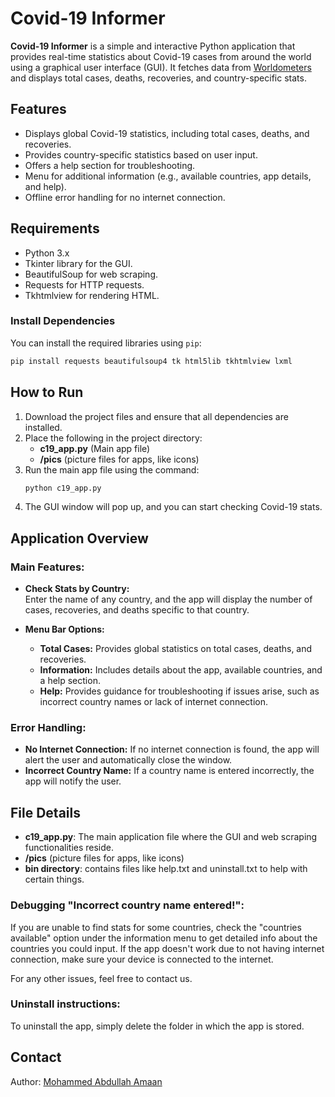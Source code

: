 
# Covid-19 Informer

**Covid-19 Informer** is a simple and interactive Python application that provides real-time statistics about Covid-19 cases from around the world using a graphical user interface (GUI). It fetches data from [Worldometers](https://www.worldometers.info/coronavirus/) and displays total cases, deaths, recoveries, and country-specific stats.

## Features

- Displays global Covid-19 statistics, including total cases, deaths, and recoveries.
- Provides country-specific statistics based on user input.
- Offers a help section for troubleshooting.
- Menu for additional information (e.g., available countries, app details, and help).
- Offline error handling for no internet connection.

## Requirements

- Python 3.x
- Tkinter library for the GUI.
- BeautifulSoup for web scraping.
- Requests for HTTP requests.
- Tkhtmlview for rendering HTML.

### Install Dependencies

You can install the required libraries using `pip`:

```bash
pip install requests beautifulsoup4 tk html5lib tkhtmlview lxml
```

## How to Run

1. Download the project files and ensure that all dependencies are installed.
2. Place the following in the project directory:
   - **c19_app.py** (Main app file)
   - **/pics** (picture files for apps, like icons)
3. Run the main app file using the command:
   ```bash
   python c19_app.py
   ```
4. The GUI window will pop up, and you can start checking Covid-19 stats.

## Application Overview

### Main Features:

- **Check Stats by Country:**  
   Enter the name of any country, and the app will display the number of cases, recoveries, and deaths specific to that country.

- **Menu Bar Options:**
   - **Total Cases:** Provides global statistics on total cases, deaths, and recoveries.
   - **Information:** Includes details about the app, available countries, and a help section.
   - **Help:** Provides guidance for troubleshooting if issues arise, such as incorrect country names or lack of internet connection.

### Error Handling:
- **No Internet Connection:** If no internet connection is found, the app will alert the user and automatically close the window.
- **Incorrect Country Name:** If a country name is entered incorrectly, the app will notify the user.

## File Details

- **c19_app.py**: The main application file where the GUI and web scraping functionalities reside.
- **/pics** (picture files for apps, like icons)
- **bin directory**: contains files like help.txt and uninstall.txt to help with certain things.

### Debugging "Incorrect country name entered!":

If you are unable to find stats for some countries, check the "countries available" option under the information menu to get detailed info about the countries you could input. If the app doesn't work due to not having internet connection, make sure your device is connected to the internet.

For any other issues, feel free to contact us.

### Uninstall instructions:

To uninstall the app, simply delete the folder in which the app is stored.

## Contact
Author: [Mohammed Abdullah Amaan](mailto:abdullah@abdullahamaan.com)